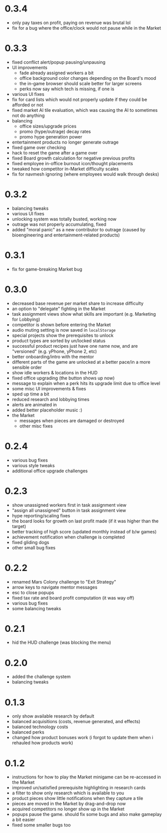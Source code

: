 # 0.3.4

- only pay taxes on profit, paying on revenue was brutal lol
- fix for a bug where the office/clock would not pause while in the Market

# 0.3.3

- fixed conflict alert/popup pausing/unpausing
- UI improvements
    - fade already assigned workers a bit
    - office background color changes depending on the Board's mood
    - the in-game browser should scale better for larger screens
    - perks now say which tech is missing, if one is
- various UI fixes
- fix for card lists which would not properly update if they could be afforded or not
- fixed market AI tile evaluation, which was causing the AI to sometimes not do anything
- balancing
    - office sizes/upgrade prices
    - promo (hype/outrage) decay rates
    - promo hype generation power
- entertainment products no longer generate outrage
- fixed game over checking
- hack to reset the game after a game over
- fixed Board growth calculation for negative previous profits
- fixed employee in-office burnout icon/thought placements
- tweaked how competitor in-Market difficulty scales
- fix for navmesh ignoring (where employees would walk through desks)


# 0.3.2

- balancing tweaks
- various UI fixes
- unlocking system was totally busted, working now
- outrage was not properly accumulating, fixed
- added "moral panic" as a new contributor to outrage (caused by bioengineering and entertainment-related products)

# 0.3.1

- fix for game-breaking Market bug

# 0.3.0

- decreased base revenue per market share to increase difficulty
- an option to "delegate" fighting in the Market
- task assignment views show what skills are important (e.g. Marketing for Lobbying)
- competitor is shown before entering the Market
- audio muting setting is now saved in `localStorage`
- special projects show the prerequisites to unlock
- product types are sorted by un/locked status
- successful product recipes just have one name now, and are "versioned" (e.g. yPhone, yPhone 2, etc)
- better onboarding/intro with the mentor
- different parts of the game are unlocked at a better pace/in a more sensible order
- show idle workers & locations in the HUD
- fixed office upgrading (the button shows up now)
- message to explain when a perk hits its upgrade limit due to office level
- some misc UI improvements & fixes
- sped up time a bit
- reduced research and lobbying times
- alerts are animated in
- added better placeholder music :)
- the Market
    - messages when pieces are damaged or destroyed
    - other misc fixes

# 0.2.4

- various bug fixes
- various style tweaks
- additional office upgrade challenges

# 0.2.3

- show unassigned workers first in task assignment view
- "assign all unassigned" button in task assignment view
- hype reporting/scaling fixes
- the board looks for growth on last profit made (if it was higher than the target)
- better tracking of high score (updated monthly instead of b/w games)
- achievement notification when challenge is completed
- fixed gliding dogs
- other small bug fixes

# 0.2.2

- renamed Mars Colony challenge to "Exit Strategy"
- arrow keys to navigate mentor messages
- esc to close popups
- fixed tax rate and board profit computation (it was way off)
- various bug fixes
- some balancing tweaks

# 0.2.1

- hid the HUD challenge (was blocking the menu)

# 0.2.0

- added the challenge system
- balancing tweaks

# 0.1.3

- only show available research by default
- balanced acquisitions (costs, revenue generated, and effects)
- balanced technology costs
- balanced perks
- changed how product bonuses work (i forgot to update them when i rehauled how products work)

# 0.1.2

- instructions for how to play the Market minigame can be re-accessed in the Market
- improved un/satisfied prerequisite highlighting in research cards
- a filter to show only research which is available to you
- product pieces show little notifications when they capture a tile
- pieces are moved in the Market by drag-and-drop now
- acquired competitors no longer show up in the Market
- popups pause the game. should fix some bugs and also make gameplay a bit easier
- fixed some smaller bugs too
